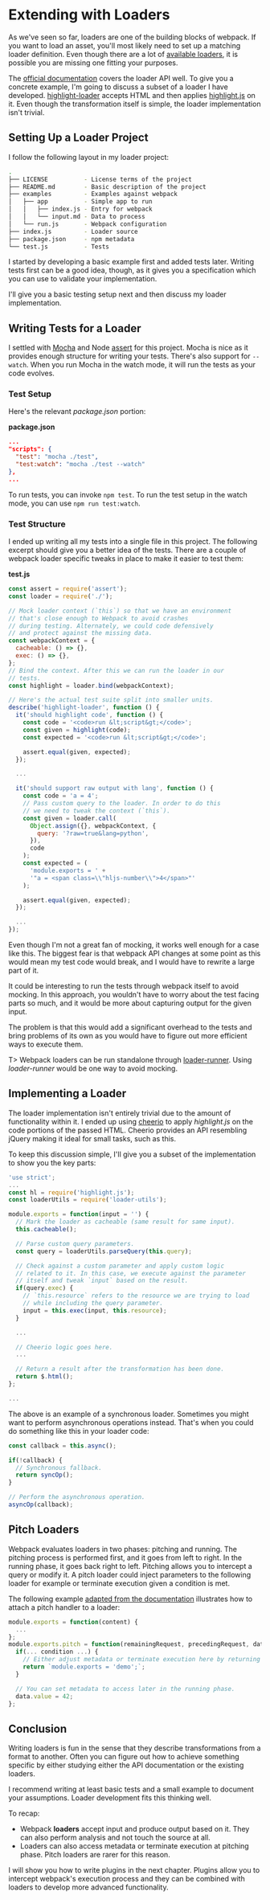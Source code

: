 # Extending with Loaders

As we've seen so far, loaders are one of the building blocks of webpack. If you want to load an asset, you'll most likely need to set up a matching loader definition. Even though there are a lot of [available loaders](https://webpack.js.org/loaders/), it is possible you are missing one fitting your purposes.

The [official documentation](https://webpack.js.org/api/loaders/) covers the loader API well. To give you a concrete example, I'm going to discuss a subset of a loader I have developed. [highlight-loader](https://github.com/bebraw/highlight-loader) accepts HTML and then applies [highlight.js](https://highlightjs.org/) on it. Even though the transformation itself is simple, the loader implementation isn't trivial.

## Setting Up a Loader Project

I follow the following layout in my loader project:

```bash
.
├── LICENSE          - License terms of the project
├── README.md        - Basic description of the project
├── examples         - Examples against webpack
│   ├── app          - Simple app to run
│   │   ├── index.js - Entry for webpack
│   │   └── input.md - Data to process
│   └── run.js       - Webpack configuration
├── index.js         - Loader source
├── package.json     - npm metadata
└── test.js          - Tests
```

I started by developing a basic example first and added tests later. Writing tests first can be a good idea, though, as it gives you a specification which you can use to validate your implementation.

I'll give you a basic testing setup next and then discuss my loader implementation.

## Writing Tests for a Loader

I settled with [Mocha](https://mochajs.org/) and Node [assert](https://nodejs.org/api/assert.html) for this project. Mocha is nice as it provides enough structure for writing your tests. There's also support for `--watch`. When you run Mocha in the watch mode, it will run the tests as your code evolves.

### Test Setup

Here's the relevant *package.json* portion:

**package.json**

```json
...
"scripts": {
  "test": "mocha ./test",
  "test:watch": "mocha ./test --watch"
},
...
```

To run tests, you can invoke `npm test`. To run the test setup in the watch mode, you can use `npm run test:watch`.

### Test Structure

I ended up writing all my tests into a single file in this project. The following excerpt should give you a better idea of the tests. There are a couple of webpack loader specific tweaks in place to make it easier to test them:

**test.js**

```javascript
const assert = require('assert');
const loader = require('./');

// Mock loader context (`this`) so that we have an environment
// that's close enough to Webpack to avoid crashes
// during testing. Alternately, we could code defensively
// and protect against the missing data.
const webpackContext = {
  cacheable: () => {},
  exec: () => {},
};
// Bind the context. After this we can run the loader in our
// tests.
const highlight = loader.bind(webpackContext);

// Here's the actual test suite split into smaller units.
describe('highlight-loader', function () {
  it('should highlight code', function () {
    const code = '<code>run &lt;script&gt;</code>';
    const given = highlight(code);
    const expected = '<code>run &lt;script&gt;</code>';

    assert.equal(given, expected);
  });

  ...

  it('should support raw output with lang', function () {
    const code = 'a = 4';
    // Pass custom query to the loader. In order to do this
    // we need to tweak the context (`this`).
    const given = loader.call(
      Object.assign({}, webpackContext, {
        query: '?raw=true&lang=python',
      }),
      code
    );
    const expected = (
      'module.exports = ' +
      '"a = <span class=\\"hljs-number\\">4</span>"'
    );

    assert.equal(given, expected);
  });

  ...
});
```

Even though I'm not a great fan of mocking, it works well enough for a case like this. The biggest fear is that webpack API changes at some point as this would mean my test code would break, and I would have to rewrite a large part of it.

It could be interesting to run the tests through webpack itself to avoid mocking. In this approach, you wouldn't have to worry about the test facing parts so much, and it would be more about capturing output for the given input.

The problem is that this would add a significant overhead to the tests and bring problems of its own as you would have to figure out more efficient ways to execute them.

T> Webpack loaders can be run standalone through [loader-runner](https://www.npmjs.com/package/loader-runner). Using *loader-runner* would be one way to avoid mocking.

## Implementing a Loader

The loader implementation isn't entirely trivial due to the amount of functionality within it. I ended up using [cheerio](https://www.npmjs.org/package/cheerio) to apply *highlight.js* on the code portions of the passed HTML. Cheerio provides an API resembling jQuery making it ideal for small tasks, such as this.

To keep this discussion simple, I'll give you a subset of the implementation to show you the key parts:

```javascript
'use strict';
...
const hl = require('highlight.js');
const loaderUtils = require('loader-utils');

module.exports = function(input = '') {
  // Mark the loader as cacheable (same result for same input).
  this.cacheable();

  // Parse custom query parameters.
  const query = loaderUtils.parseQuery(this.query);

  // Check against a custom parameter and apply custom logic
  // related to it. In this case, we execute against the parameter
  // itself and tweak `input` based on the result.
  if(query.exec) {
    // `this.resource` refers to the resource we are trying to load
    // while including the query parameter.
    input = this.exec(input, this.resource);
  }

  ...

  // Cheerio logic goes here.
  ...

  // Return a result after the transformation has been done.
  return $.html();
};

...
```

The above is an example of a synchronous loader. Sometimes you might want to perform asynchronous operations instead. That's when you could do something like this in your loader code:

```javascript
const callback = this.async();

if(!callback) {
  // Synchronous fallback.
  return syncOp();
}

// Perform the asynchronous operation.
asyncOp(callback);
```

## Pitch Loaders

Webpack evaluates loaders in two phases: pitching and running. The pitching process is performed first, and it goes from left to right. In the running phase, it goes back right to left. Pitching allows you to intercept a query or modify it. A pitch loader could inject parameters to the following loader for example or terminate execution given a condition is met.

The following example [adapted from the documentation](https://webpack.js.org/api/loaders/#pitching-loader) illustrates how to attach a pitch handler to a loader:

```javascript
module.exports = function(content) {
  ...
};
module.exports.pitch = function(remainingRequest, precedingRequest, data) {
  if(... condition ...) {
    // Either adjust metadata or terminate execution here by returning
    return `module.exports = 'demo';`;
  }

  // You can set metadata to access later in the running phase.
  data.value = 42;
};
```

## Conclusion

Writing loaders is fun in the sense that they describe transformations from a format to another. Often you can figure out how to achieve something specific by either studying either the API documentation or the existing loaders.

I recommend writing at least basic tests and a small example to document your assumptions. Loader development fits this thinking well.

To recap:

* Webpack **loaders** accept input and produce output based on it. They can also perform analysis and not touch the source at all.
* Loaders can also access metadata or terminate execution at pitching phase. Pitch loaders are rarer for this reason.

I will show you how to write plugins in the next chapter. Plugins allow you to intercept webpack's execution process and they can be combined with loaders to develop more advanced functionality.
